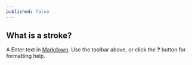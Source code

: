 ```yaml
---
published: false
---
```


## What is a stroke?

A
Enter text in [Markdown](http://daringfireball.net/projects/markdown/). Use the toolbar above, or click the **?** button for formatting help.
